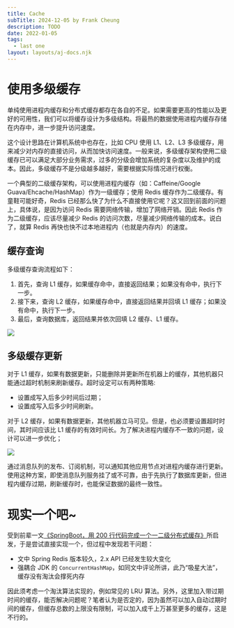 ```yaml
---
title: Cache
subTitle: 2024-12-05 by Frank Cheung
description: TODO
date: 2022-01-05
tags:
  - last one
layout: layouts/aj-docs.njk
---
```

# 使用多级缓存


单纯使用进程内缓存和分布式缓存都存在各自的不足。如果需要更高的性能以及更好的可用性，我们可以将缓存设计为多级结构。将最热的数据使用进程内缓存存储在内存中，进一步提升访问速度。

这个设计思路在计算机系统中也存在，比如 CPU 使用 L1、L2、L3 多级缓存，用来减少对内存的直接访问，从而加快访问速度。一般来说，多级缓存架构使用二级缓存已可以满足大部分业务需求，过多的分级会增加系统的复杂度以及维护的成本。因此，多级缓存不是分级越多越好，需要根据实际情况进行权衡。

一个典型的二级缓存架构，可以使用进程内缓存（如：Caffeine/Google Guava/Ehcache/HashMap）作为一级缓存；使用 Redis 缓存作为二级缓存。有童鞋可能好奇，Redis 已经那么快了为什么不直接使用它呢？这又回到前面的问题上，具体说，是因为访问 Redis 需要网络传输，增加了网络开销。因此 Redis 作为二级缓存，应该尽量减少 Redis 的访问次数，尽量减少网络传输的成本。说白了，就算 Redis 再快也快不过本地进程内（也就是内存内）的速度。


## 缓存查询

多级缓存查询流程如下：

1. 首先，查询 L1 缓存，如果缓存命中，直接返回结果；如果没有命中，执行下一步。
2. 接下来，查询 L2 缓存，如果缓存命中，直接返回结果并回填 L1 缓存；如果没有命中，执行下一步。
3. 最后，查询数据库，返回结果并依次回填 L2 缓存、L1 缓存。

![](/asset/aj-docs/cache/1.png)

## 多级缓存更新

对于 L1 缓存，如果有数据更新，只能删除并更新所在机器上的缓存，其他机器只能通过超时机制来刷新缓存。超时设定可以有两种策略:

- 设置成写入后多少时间后过期；
- 设置成写入后多少时间刷新。

对于 L2 缓存，如果有数据更新，其他机器立马可见。但是，也必须要设置超时时间，其时间应该比 L1 缓存的有效时间长。为了解决进程内缓存不一致的问题，设计可以进一步优化；

![](/asset/aj-docs/cache/2.png)

通过消息队列的发布、订阅机制，可以通知其他应用节点对进程内缓存进行更新。使用这种方案，即使消息队列服务挂了或不可靠，由于先执行了数据库更新，但进程内缓存过期，刷新缓存时，也能保证数据的最终一致性。


# 现实一个吧~
受到前辈一文[《SpringBoot，用 200 行代码完成一个一二级分布式缓存》](https://my.oschina.net/xiandafu/blog/847147)所启发，于是尝试直接实现一个，但过程中发现若干问题：

- 文中 Spring Redis 版本较久，2.x API 已经发生较大变化
- 强耦合 JDK 的 `ConcurrentHashMap`，如同文中评论所讲，此乃“吸星大法”，缓存没有淘汰会撑死内存

因此须考虑一个淘汰算法实现的，例如常见的 LRU 算法。另外，这里加入带过期时间的缓存，能否解决问题呢？笔者认为是否定的，因为虽然可以加入自动过期时间的缓存，但缓存总数的上限没有限制，可以加入成千上万甚至更多的缓存，这是不行的。